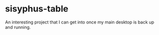 # sisyphus-table
An interesting project that I can get into once my main desktop is back up and running.
